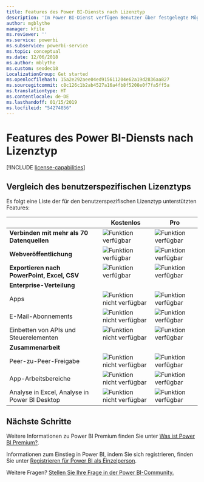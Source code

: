 ```yaml
---
title: Features des Power BI-Diensts nach Lizenztyp
description: 'Im Power BI-Dienst verfügen Benutzer über festgelegte Möglichkeiten, die auf zwei Arten von Lizenzen basieren: benutzerspezifisch („Free“ und „Pro“) und kapazitätsbasiert.'
author: mgblythe
manager: kfile
ms.reviewer: ''
ms.service: powerbi
ms.subservice: powerbi-service
ms.topic: conceptual
ms.date: 12/06/2018
ms.author: mblythe
ms.custom: seodec18
LocalizationGroup: Get started
ms.openlocfilehash: 15a2e292aee04ed915611204e62a19d2836aa827
ms.sourcegitcommit: c8c126c1b2ab4527a16a4fb8f5208e0f7fa5ff5a
ms.translationtype: HT
ms.contentlocale: de-DE
ms.lasthandoff: 01/15/2019
ms.locfileid: "54274856"
---
```

# <a name="power-bi-service-features-by-license-type"></a>Features des Power BI-Diensts nach Lizenztyp

[!INCLUDE [license-capabilities](includes/license-capabilities.md)]

## <a name="per-user-license-type-comparison"></a>Vergleich des benutzerspezifischen Lizenztyps

Es folgt eine Liste der für den benutzerspezifischen Lizenztyp unterstützten Features:

|  | Kostenlos | Pro |
| --- | --- | --- |
| **Verbinden mit mehr als 70 Datenquellen** |![Funktion verfügbar](media/features-license-type/available.png) |![Funktion verfügbar](media/features-license-type/available.png) |
| **Webveröffentlichung** |![Funktion verfügbar](media/features-license-type/available.png) |![Funktion verfügbar](media/features-license-type/available.png) |
| **Exportieren nach PowerPoint, Excel, CSV** |![Funktion verfügbar](media/features-license-type/available.png) |![Funktion verfügbar](media/features-license-type/available.png) |
| **Enterprise-Verteilung** | | |
| Apps |![Funktion nicht verfügbar](media/features-license-type/not-available.png) |![Funktion verfügbar](media/features-license-type/available.png) |
| E-Mail-Abonnements |![Funktion nicht verfügbar](media/features-license-type/not-available.png) |![Funktion verfügbar](media/features-license-type/available.png) |
| Einbetten von APIs und Steuerelementen |![Funktion nicht verfügbar](media/features-license-type/not-available.png) |![Funktion verfügbar](media/features-license-type/available.png) |
| **Zusammenarbeit** | | |
| Peer-zu-Peer-Freigabe |![Funktion nicht verfügbar](media/features-license-type/not-available.png) |![Funktion verfügbar](media/features-license-type/available.png) |
| App-Arbeitsbereiche |![Funktion nicht verfügbar](media/features-license-type/not-available.png) |![Funktion verfügbar](media/features-license-type/available.png) |
| Analyse in Excel, Analyse in Power BI Desktop |![Funktion nicht verfügbar](media/features-license-type/not-available.png) |![Funktion verfügbar](media/features-license-type/available.png) |

## <a name="next-steps"></a>Nächste Schritte

Weitere Informationen zu Power BI Premium finden Sie unter [Was ist Power BI Premium?](service-premium.md).

Informationen zum Einstieg in Power BI, indem Sie sich registrieren, finden Sie unter [Registrieren für Power BI als Einzelperson](service-self-service-signup-for-power-bi.md).

Weitere Fragen? [Stellen Sie Ihre Frage in der Power BI-Community.](https://community.powerbi.com/)